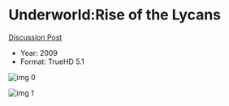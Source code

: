 # Underworld:Rise of the Lycans

[Discussion Post](https://www.avsforum.com/threads/bass-eq-for-filtered-movies.2995212/post-58307078)

* Year: 2009
* Format: TrueHD 5.1

![img 0](https://i.imgur.com/o9TKIZG.jpg)

![img 1](https://i.imgur.com/IQmzSQf.png)

